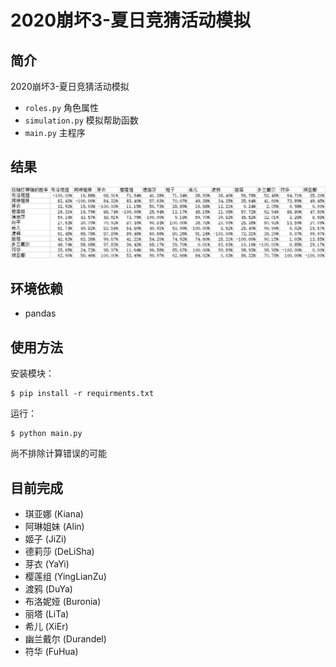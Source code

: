 # 2020崩坏3-夏日竞猜活动模拟

## 简介
2020崩坏3-夏日竞猜活动模拟
- `roles.py` 角色属性
- `simulation.py` 模拟帮助函数
- `main.py` 主程序
## 结果
![result](./new_result.png)

## 环境依赖
- pandas

## 使用方法
安装模块：
```shell script
$ pip install -r requirments.txt
```
运行：
```shell script
$ python main.py
```
尚不排除计算错误的可能

## 目前完成
- 琪亚娜 (Kiana)
- 阿琳姐妹 (Alin)
- 姬子 (JiZi)
- 德莉莎 (DeLiSha)
- 芽衣 (YaYi)
- 樱莲组 (YingLianZu)
- 渡鸦 (DuYa)
- 布洛妮娅 (Buronia)
- 丽塔 (LiTa)
- 希儿 (XiEr)
- 幽兰戴尔 (Durandel)
- 符华 (FuHua)